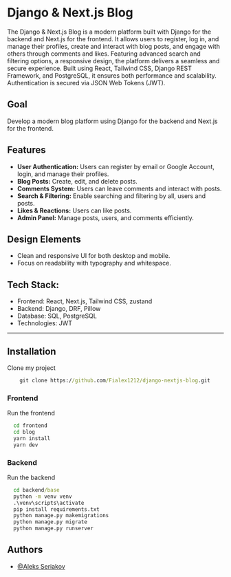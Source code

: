 # **Django & Next.js Blog**

The Django & Next.js Blog is a modern platform built with Django for the backend and Next.js for the frontend. It allows users to register, log in, and manage their profiles, create and interact with blog posts, and engage with others through comments and likes. Featuring advanced search and filtering options, a responsive design, the platform delivers a seamless and secure experience. Built using React, Tailwind CSS, Django REST Framework, and PostgreSQL, it ensures both performance and scalability. Authentication is secured via JSON Web Tokens (JWT).


## **Goal**
Develop a modern blog platform using Django for the backend and Next.js for the frontend.

## **Features**
- **User Authentication:** Users can register by email or Google Account, login, and manage their profiles.
- **Blog Posts:** Create, edit, and delete posts.
- **Comments System:** Users can leave comments and interact with posts.
- **Search & Filtering:** Enable searching and filtering by all, users and posts.
- **Likes & Reactions:** Users can like posts.
- **Admin Panel:** Manage posts, users, and comments efficiently.

## **Design Elements**
- Clean and responsive UI for both desktop and mobile.
- Focus on readability with typography and whitespace.


## **Tech Stack:**
  - Frontend: React, Next.js, Tailwind CSS, zustand
  - Backend: Django, DRF, Pillow
  - Database: SQL, PostgreSQL
  - Technologies: JWT
---
## **Installation**
Clone my project
```cmd
    git clone https://github.com/Fialex1212/django-nextjs-blog.git
```

### **Frontend**
Run the frontend

```bash
  cd frontend
  cd blog
  yarn install
  yarn dev
```

### **Backend**
Run the backend

```cmd
  cd backend/base
  python -m venv venv
  .\venv\scripts\activate
  pip install requirements.txt
  python manage.py makemigrations
  python manage.py migrate
  python manage.py runserver
```
## **Authors**

- [@Aleks Seriakov](https://github.com/Fialex1212)